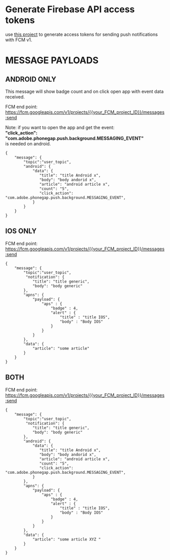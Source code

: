 # Generate Firebase API access tokens

use [this project](https://github.com/armandoxxx/firebaseAccessTokenGenerator) to generate access tokens for sending push notifications with FCM v1.    

# MESSAGE PAYLOADS

## ANDROID ONLY

This message will show badge count and on click open app with event data received.

FCM end point:     
https://fcm.googleapis.com/v1/projects/{{your_FCM_project_ID}}/messages:send

Note: if you want to open the app and get the event:    
**"click_action": "com.adobe.phonegap.push.background.MESSAGING_EVENT"**    
is needed on android.

```
{   
    "message": {
        "topic":"user_topic",
        "android": {
            "data": {
               "title": "title Android x",
               "body": "body andorid x",
               "article": "android article x",
               "count": "5",
               "click_action": "com.adobe.phonegap.push.background.MESSAGING_EVENT",
            }
        }
    }
}
```

## IOS ONLY

FCM end point:     
https://fcm.googleapis.com/v1/projects/{{your_FCM_project_ID}}/messages:send

```
{
    "message": {
        "topic":"user_topic",
         "notification": {
            "title": "title generic",
            "body": "body generic"
        },
        "apns": {
            "payload": {
                "aps" : {
                    "badge" : 4,
                    "alert" : {
                        "title" : "title IOS",
                        "body" : "Body IOS"
                    }
                }
            }
        },
        "data": {
            "article": "some article"
        }
    }
}
```

## BOTH

FCM end point:     
https://fcm.googleapis.com/v1/projects/{{your_FCM_project_ID}}/messages:send

```
{   
    "message": {
        "topic":"user_topic",
         "notification": {
            "title": "title generic",
            "body": "body generic"
        },
        "android": {
            "data": {
               "title": "title Android x",
               "body": "body andorid x",
               "article": "android article x",
               "count": "5",
               "click_action": "com.adobe.phonegap.push.background.MESSAGING_EVENT",
            }
        },
        "apns": {
            "payload": {
                "aps" : {
                    "badge" : 4,
                    "alert" : {
                        "title" : "title IOS",
                        "body" : "Body IOS"
                    }
                }
            }
        },
        "data": {
            "article": "some article XYZ "
        }   
    }
}
```
